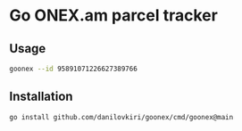 # Go ONEX.am parcel tracker

## Usage

```bash
goonex --id 95891071226627389766
```

## Installation 

```shell
go install github.com/danilovkiri/goonex/cmd/goonex@main
```